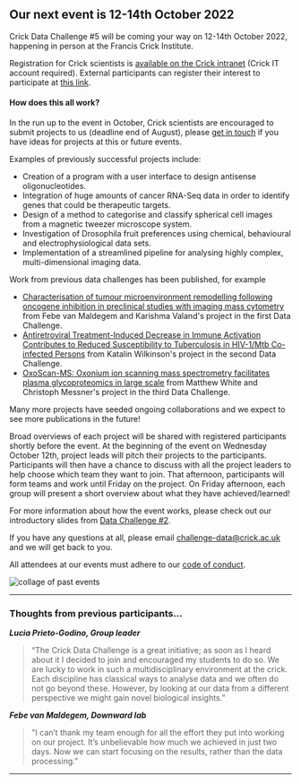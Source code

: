 ## Our next event is 12-14th October 2022

Crick Data Challenge #5 will be coming your way on 12-14th October 2022, happening in person at the Francis Crick Institute.

Registration for Crick scientists is [available on the Crick intranet](https://intranet.crick.ac.uk/webform/crick-data-challenge-2022) (Crick IT account required). External participants can register their interest to participate at [this link](https://forms.office.com/r/CHFWM2FB1q).


#### How does this all work?

In the run up to the event in October, Crick scientists are encouraged to submit projects to us (deadline end of August), please [get in touch](mailto:challenge-data@crick.ac.uk) if you have ideas for projects at this or future events. 

Examples of previously successful projects include:
* Creation of a program with a user interface to design antisense oligonucleotides.
* Integration of huge amounts of cancer RNA-Seq data in order to identify genes that could be therapeutic targets.
* Design of a method to categorise and classify spherical cell images from a magnetic tweezer microscope system.
* Investigation of Drosophila fruit preferences using chemical, behavioural and electrophysiological data sets.
* Implementation of a streamlined pipeline for analysing highly complex, multi-dimensional imaging data.

Work from previous data challenges has been published, for example 
* [Characterisation of tumour microenvironment remodelling following oncogene inhibition in preclinical studies with imaging mass cytometry](https://www.nature.com/articles/s41467-021-26214-x) from Febe van Maldegem and Karishma Valand's project in the first Data Challenge. 
* [Antiretroviral Treatment-Induced Decrease in Immune Activation Contributes to Reduced Susceptibility to Tuberculosis in HIV-1/Mtb Co-infected Persons](https://www.frontiersin.org/articles/10.3389/fimmu.2021.645446/full) from Katalin Wilkinson's project in the second Data Challenge.
* [OxoScan-MS: Oxonium ion scanning mass spectrometry facilitates plasma glycoproteomics in large scale](https://www.biorxiv.org/content/10.1101/2022.06.01.494393v1) from Matthew White and Christoph Messner's project in the third Data Challenge.

Many more projects have seeded ongoing collaborations and we expect to see more publications in the future!

Broad overviews of each project will be shared with registered participants shortly before the event. At the beginning of the event on Wednesday October 12th, project leads will pitch their projects to the participants. Participants will then have a chance to discuss with all the project leaders to help choose which team they want to join. That afternoon, participants will form teams and work until Friday on the project. On Friday afternoon, each group will present a short overview about what they have achieved/learned!

For more information about how the event works, please check out our introductory slides from [Data Challenge #2](https://docs.google.com/presentation/d/1Ey5_b0nZZoQQO_7Mdljbz7ckRt1TbFOYxzhY6hWwFMc/edit?usp=sharing).

If you have any questions at all, please email [challenge-data@crick.ac.uk](mailto:challenge-data@crick.ac.uk) and we will get back to you.

All attendees at our events must adhere to our [code of conduct](code-of-conduct.md).

![collage of past events](images/image1.png)

---

### Thoughts from previous participants...
 

**_Lucia Prieto-Godino, Group leader_**

>“The Crick Data Challenge is a great initiative; as soon as I heard about it I decided to join and encouraged my students to do so. We are lucky to work in such a multidisciplinary environment at the crick. Each discipline has classical ways to analyse data and we often do not go beyond these. However, by looking at our data from a different perspective we might gain novel biological insights.”

**_Febe van Maldegem, Downward lab_**

>"I can’t thank my team enough for all the effort they put into working on our project. It’s unbelievable how much we achieved in just two days. Now we can start focusing on the results, rather than the data processing.”

---


